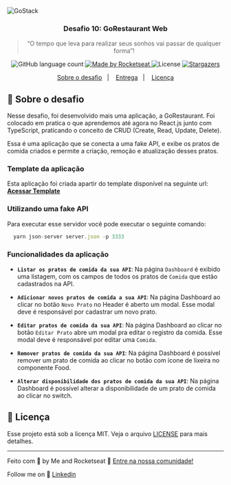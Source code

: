 <img alt="GoStack" src="https://storage.googleapis.com/golden-wind/bootcamp-gostack/header-desafios.png" />

<h3 align="center">
  Desafio 10: GoRestaurant Web
</h3>

<blockquote align="center">“O tempo que leva para realizar seus sonhos vai passar de qualquer forma”!</blockquote>

<p align="center">
  <img alt="GitHub language count" src="https://img.shields.io/github/languages/count/rocketseat/bootcamp-gostack-desafios?color=%2304D361">

  <a href="https://rocketseat.com.br">
    <img alt="Made by Rocketseat" src="https://img.shields.io/badge/made%20by-Rocketseat-%2304D361">
  </a>

  <img alt="License" src="https://img.shields.io/badge/license-MIT-%2304D361">

  <a href="https://github.com/Rocketseat/bootcamp-gostack-desafios/stargazers">
    <img alt="Stargazers" src="https://img.shields.io/github/stars/rocketseat/bootcamp-gostack-desafios?style=social">
  </a>
</p>

<p align="center">
  <a href="#rocket-sobre-o-desafio">Sobre o desafio</a>&nbsp;&nbsp;&nbsp;|&nbsp;&nbsp;&nbsp;
  <a href="#calendar-entrega">Entrega</a>&nbsp;&nbsp;&nbsp;|&nbsp;&nbsp;&nbsp;
  <a href="#memo-licença">Licença</a>
</p>

## :rocket: Sobre o desafio

Nesse desafio, foi desenvolvido mais uma aplicação, a GoRestaurant. Foi colocado em pratica o que aprendemos até agora no React.js junto com TypeScript, praticando o conceito de CRUD (Create, Read, Update, Delete).

Essa é uma aplicação que se conecta a uma fake API, e exibe os pratos de comida criados e permite a criação, remoção e atualização desses pratos.

### Template da aplicação

Esta aplicação foi criada apartir do template disponível na seguinte url: **[Acessar Template](https://github.com/Rocketseat/gostack-template-reactjs-crud)**

### Utilizando uma fake API

Para executar esse servidor você pode executar o seguinte comando:

```js
  yarn json-server server.json -p 3333
```

### Funcionalidades da aplicação


- **`Listar os pratos de comida da sua API`**: Na página `Dashboard` é exibido uma listagem, com os campos de todos os pratos de `Comida` que estão cadastrados na API.

- **`Adicionar novos pratos de comida a sua API`**: Na página Dashboard ao clicar no botão `Novo Prato` no Header é aberto um modal. Esse modal deve é responsável por cadastrar um novo prato.

- **`Editar pratos de comida da sua API`**: Na página Dashboard ao clicar no botão `Editar Prato` abre um modal pra editar o registro da comida. Esse modal deve é responsável por editar uma `Comida`.

- **`Remover pratos de comida da sua API`**: Na página Dashboard é possível remover um prato de comida ao clicar no botão com ícone de lixeira no componente Food.

- **`Alterar disponibilidade dos pratos de comida da sua API`**: Na página Dashboard é possível alterar a disponibilidade de um prato de comida ao clicar no switch.

## :memo: Licença

Esse projeto está sob a licença MIT. Veja o arquivo [LICENSE](LICENSE) para mais detalhes.

---

Feito com 💜 by Me and Rocketseat :wave: [Entre na nossa comunidade!](https://discordapp.com/invite/gCRAFhc)

Follow me on :handshake: [Linkedin](https://www.linkedin.com/in/jeison-azevedo/)
